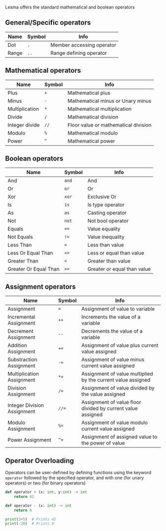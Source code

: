 Lesma offers the standard mathematical and boolean operators

## General/Specific operators

|Name|Symbol|Info|
|--|--|--|
|Dot| `.` | Member accessing operator|
|Range| `..` | Range defining operator|

## Mathematical operators
|Name|Symbol|Info|
|--|--|--|
|Plus| `+`| Mathematical plus|
|Minus| `-`| Mathematical minus or Unary minus|
|Multiplication| `*`| Mathematical multiplication|
|Divide| `/` |Mathematical division|
|Integer divide| `//` | Floor value or mathematical division|
|Modulo| `%` | Mathematical modulo|
|Power| `^` | Mathematical power|

## Boolean operators
|Name|Symbol|Info|
|--|--|--|
|And| `and`| And|
|Or| `or`| Or|
|Xor| `xor`| Exclusive Or|
|Is| `is` | Is type operator|
|As| `as` | Casting operator|
|Not| `not` | Not bool operator|
|Equals| `==` | Value equality|
|Not Equals| `!=` | Value inequality|
|Less Than| `<` | Less than value|
|Less Or Equal Than| `<=` | Less or equal than value|
|Greater Than| `<` | Greater than value|
|Greater Or Equal Than| `>=` | Greater or equal than value|

## Assignment operators

|Name|Symbol|Info|
|--|--|--|
|Assignment| `=`| Assignment of value to variable|
|Incremental Assignment| `++`| Increments the value of a variable|
|Decrement Assignment| `--`| Decrements the value of a variable|
|Addition Assignment| `+=`| Assignment of value plus current value assigned|
|Substraction Assignment| `-=`|Assignment of value minus current value assigned|
|Multiplication Assignment| `*=`|Assignment of value multiplied by the current value assigned|
|Division Assignment| `/=`|Assignment of value divided by the value assigned|
|Integer Division Assignment| `//=`|Assignment of value floor divided by current value assigned|
|Modulo Assignment| `%=`|Assignment of value modulo current value assigned|
|Power Assignment| `^=`|Assignment of assigned value to the power of value|


## Operator Overloading

Operators can be user-defined by defining functions using the keyword `operator` followed by the specified operator, and with one (for unary operators) or two (for binary operators)

```py
def operator + (x: int, y:int) -> int
	return 42

def operator - (x: int) -> int
	return 0

print(3+5)  # Prints 42
print(-20)  # Prints 0
```
